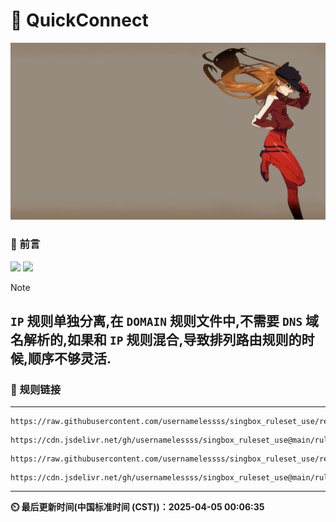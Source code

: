 
# 🧸 QuickConnect
![](https://raw.githubusercontent.com/usernamelessss/picture-bed/main/images/202504042256831.jpg)
### 📣 前言
![](https://shields.io/badge/-移除重复规则-ff69b4) ![](https://shields.io/badge/-IP&nbsp;规则单独存放不与&nbsp;DOMAIN&nbsp;等混合-green)
> [!NOTE]
**`IP` 规则单独分离,在 `DOMAIN` 规则文件中,不需要 `DNS` 域名解析的,如果和 `IP` 规则混合,导致排列路由规则的时候,顺序不够灵活.**
---

###  🔗 规则链接
---

```url
https://raw.githubusercontent.com/usernamelessss/singbox_ruleset_use/refs/heads/main/rule/QuickConnect/QuickConnect_No_IP.json
```

```url
https://cdn.jsdelivr.net/gh/usernamelessss/singbox_ruleset_use@main/rule/QuickConnect/QuickConnect_No_IP.json
```

```url
https://raw.githubusercontent.com/usernamelessss/singbox_ruleset_use/refs/heads/main/rule/QuickConnect/QuickConnect_No_IP.srs
```

```url
https://cdn.jsdelivr.net/gh/usernamelessss/singbox_ruleset_use@main/rule/QuickConnect/QuickConnect_No_IP.srs
```

---
**⏲️ 最后更新时间(中国标准时间 (CST))：2025-04-05 00:06:35**